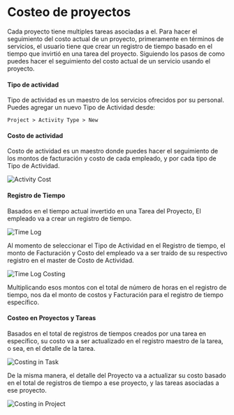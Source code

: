 <!-- add-breadcrumbs -->
# Costeo de proyectos

Cada proyecto tiene multiples tareas asociadas a el. Para hacer el seguimiento del costo actual de un proyecto, primeramente en términos de servicios, el usuario
tiene que crear un registro de tiempo basado en el tiempo que invirtió en una tarea del proyecto. Siguiendo los pasos de como puedes hacer el seguimiento del costo actual de un servicio usando el proyecto.

#### Tipo de actividad

Tipo de actividad es un maestro de los servicios ofrecidos por su personal. Puedes agregar un nuevo Tipo de Actividad desde:

`Project > Activity Type > New`	

#### Costo de actividad

Costo de actividad es un maestro donde puedes hacer el seguimiento de los montos de facturación y costo de cada empleado, y por cada tipo de Tipo de Actividad.

<img alt="Activity Cost" class="screenshot" src="/docs/assets/img/articles/Screen Shot 2015-06-11 at 4.57.01 pm.png">

#### Registro de Tiempo

Basados en el tiempo actual invertido en una Tarea del Proyecto, El empleado va a crear un registro de tiempo.

<img alt="Time Log" class="screenshot" src="/docs/assets/img/articles/Screen Shot 2015-06-11 at 4.59.49 pm.png">

Al momento de seleccionar el Tipo de Actividad en el Registro de tiempo, el monto de Facturación y Costo del empleado va a ser traído de su respectivo registro en el master de Costo de Actividad.

<img alt="Time Log Costing" class="screenshot" src="/docs/assets/img/articles/Screen Shot 2015-06-11 at 5.00.06 pm.png">

Multiplicando esos montos con el total de número de horas en el registro de tiempo, nos da el monto de costos y Facturación para el registro de tiempo específico.

#### Costeo en Proyectos y Tareas

Basados en el total de registros de tiempos creados por una tarea en específico, su costo va a ser actualizado en el registro maestro de la tarea, o sea, en el detalle de la tarea.

<img alt="Costing in Task" class="screenshot" src="/docs/assets/img/articles/Screen Shot 2015-06-11 at 5.02.54 pm.png">

De la misma manera, el detalle del Proyecto va a actualizar su costo basado en el total de registros de tiempo a ese proyecto, y las tareas asociadas a ese proyecto.

<img alt="Costing in Project" class="screenshot" src="/docs/assets/img/articles/Screen Shot 2015-06-11 at 5.02.29 pm.png">

<!-- markdown -->